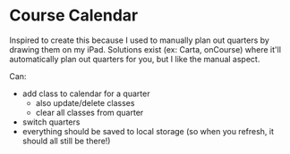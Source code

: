 # Course Calendar

Inspired to create this because I used to manually plan out quarters by drawing them on my iPad. Solutions exist (ex: Carta, onCourse) where it'll automatically plan out quarters for you, but I like the manual aspect.

Can:

- add class to calendar for a quarter
  - also update/delete classes
  - clear all classes from quarter
- switch quarters
- everything should be saved to local storage (so when you refresh, it should all still be there!)

